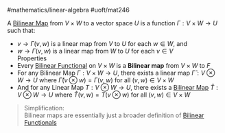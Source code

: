 #mathematics/linear-algebra #uoft/mat246 

A [Bilinear Map](.md) from $V\times W$ to a vector space $U$ is a function $\Gamma:V\times W\rightarrow U$ such that:
- $v\rightarrow \Gamma(v,w)$ is a linear map from $V$ to $U$  for each $w\in W$, and
- $w\rightarrow \Gamma(v,w)$ is a linear map from $W$ to $U$ for each $v\in V$  
Properties
- Every [Bilinear Functional](Bilinear%20Functional.md) on $V\times W$ is a **Bilinear map** from $V\times W$ to $F$
- For any Bilinear Map $\Gamma:V\times W\rightarrow U$, there exists a linear map $\hat\Gamma:V\otimes W\rightarrow U$ where $\hat\Gamma(v\otimes w)=\Gamma(v,w)$ for all $(v,w)\in V\times W$
- And for any Linear Map $T:V\otimes W\rightarrow U$, there exists a [Bilinear Map](.md) $\hat T:V\otimes W\rightarrow U$ where  $\hat T(v, w)=T(v\otimes w)$ for all $(v,w)\in V\times W$

> Simplification:  
> 	Bilinear maps are essentially just a broader definition of [Bilinear Functionals](Bilinear%20Functional.md)